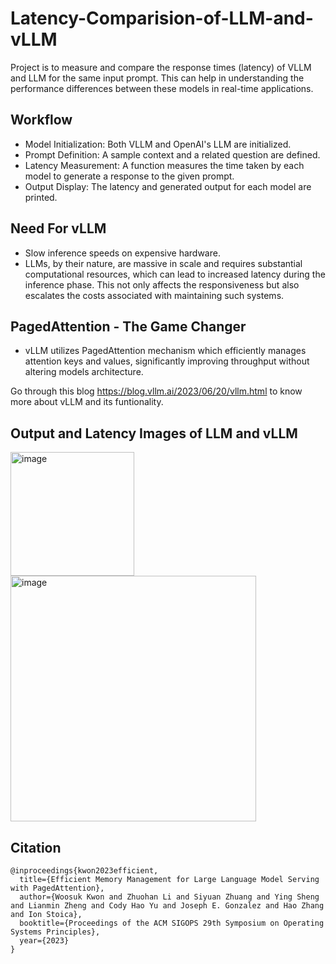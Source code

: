# Latency-Comparision-of-LLM-and-vLLM
Project is to measure and compare the response times (latency) of VLLM and LLM for the same input prompt. This can help in understanding the performance differences between these models in real-time applications.

## Workflow
- Model Initialization: Both VLLM and OpenAI's LLM are initialized.
- Prompt Definition: A sample context and a related question are defined.
- Latency Measurement: A function measures the time taken by each model to generate a response to the given prompt.
- Output Display: The latency and generated output for each model are printed.

## Need For vLLM
- Slow inference speeds on expensive hardware.
- LLMs, by their nature, are massive in scale and requires substantial computational resources, which can lead to increased latency during the inference phase. This not only affects the responsiveness but also escalates the costs associated with maintaining such systems.

## PagedAttention - The Game Changer
- vLLM utilizes PagedAttention mechanism which efficiently manages attention keys and values, significantly improving throughput without altering models architecture.

Go through this blog https://blog.vllm.ai/2023/06/20/vllm.html to know more about vLLM and its funtionality.

## Output and Latency Images of LLM and vLLM 
<img width="198" alt="image" src="https://github.com/SaikiranBSK10/Latency-Comparision-of-LLM-and-vLLM/assets/66936785/acd9fd23-4424-4a9e-a632-9b300b1bbc6d">

<img width="393" alt="image" src="https://github.com/SaikiranBSK10/Latency-Comparision-of-LLM-and-vLLM/assets/66936785/c44761a0-5629-49ed-88a3-eb9658ee11bf">

## Citation 
```
@inproceedings{kwon2023efficient,
  title={Efficient Memory Management for Large Language Model Serving with PagedAttention},
  author={Woosuk Kwon and Zhuohan Li and Siyuan Zhuang and Ying Sheng and Lianmin Zheng and Cody Hao Yu and Joseph E. Gonzalez and Hao Zhang and Ion Stoica},
  booktitle={Proceedings of the ACM SIGOPS 29th Symposium on Operating Systems Principles},
  year={2023}
}

